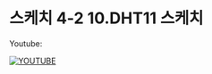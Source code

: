 <!-- [![YOUTUBE](http://img.youtube.com/vi/YOUTUBE_VIDEO_ID_HERE/0.jpg)](http://www.youtube.com/watch?v=YOUTUBE_VIDEO_ID_HERE "Video Title") -->

# 스케치 4-2 10.DHT11 스케치

Youtube:

[![YOUTUBE](http://img.youtube.com/vi/pUfh9-EEGaI/0.jpg)](http://www.youtube.com/watch?v=pUfh9-EEGaI "스케치 4-2 10.DHT11 스케치")
